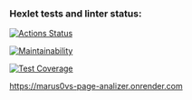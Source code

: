 ### Hexlet tests and linter status:
[![Actions Status](https://github.com/marus0v/php-project-9/actions/workflows/hexlet-check.yml/badge.svg)](https://github.com/marus0v/php-project-9/actions)

[![Maintainability](https://api.codeclimate.com/v1/badges/1adff92d6fb7cf0a2c84/maintainability)](https://codeclimate.com/github/marus0v/php-project-9/maintainability)

[![Test Coverage](https://api.codeclimate.com/v1/badges/1adff92d6fb7cf0a2c84/test_coverage)](https://codeclimate.com/github/marus0v/php-project-9/test_coverage)

https://marus0vs-page-analizer.onrender.com
